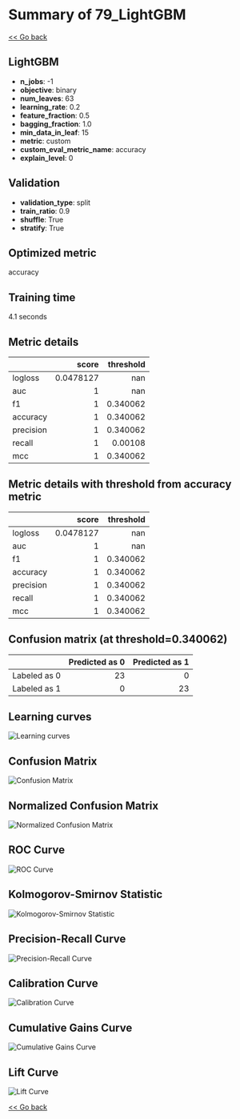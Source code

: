 # Summary of 79_LightGBM

[<< Go back](../README.md)


## LightGBM
- **n_jobs**: -1
- **objective**: binary
- **num_leaves**: 63
- **learning_rate**: 0.2
- **feature_fraction**: 0.5
- **bagging_fraction**: 1.0
- **min_data_in_leaf**: 15
- **metric**: custom
- **custom_eval_metric_name**: accuracy
- **explain_level**: 0

## Validation
 - **validation_type**: split
 - **train_ratio**: 0.9
 - **shuffle**: True
 - **stratify**: True

## Optimized metric
accuracy

## Training time

4.1 seconds

## Metric details
|           |     score |   threshold |
|:----------|----------:|------------:|
| logloss   | 0.0478127 |  nan        |
| auc       | 1         |  nan        |
| f1        | 1         |    0.340062 |
| accuracy  | 1         |    0.340062 |
| precision | 1         |    0.340062 |
| recall    | 1         |    0.00108  |
| mcc       | 1         |    0.340062 |


## Metric details with threshold from accuracy metric
|           |     score |   threshold |
|:----------|----------:|------------:|
| logloss   | 0.0478127 |  nan        |
| auc       | 1         |  nan        |
| f1        | 1         |    0.340062 |
| accuracy  | 1         |    0.340062 |
| precision | 1         |    0.340062 |
| recall    | 1         |    0.340062 |
| mcc       | 1         |    0.340062 |


## Confusion matrix (at threshold=0.340062)
|              |   Predicted as 0 |   Predicted as 1 |
|:-------------|-----------------:|-----------------:|
| Labeled as 0 |               23 |                0 |
| Labeled as 1 |                0 |               23 |

## Learning curves
![Learning curves](learning_curves.png)
## Confusion Matrix

![Confusion Matrix](confusion_matrix.png)


## Normalized Confusion Matrix

![Normalized Confusion Matrix](confusion_matrix_normalized.png)


## ROC Curve

![ROC Curve](roc_curve.png)


## Kolmogorov-Smirnov Statistic

![Kolmogorov-Smirnov Statistic](ks_statistic.png)


## Precision-Recall Curve

![Precision-Recall Curve](precision_recall_curve.png)


## Calibration Curve

![Calibration Curve](calibration_curve_curve.png)


## Cumulative Gains Curve

![Cumulative Gains Curve](cumulative_gains_curve.png)


## Lift Curve

![Lift Curve](lift_curve.png)



[<< Go back](../README.md)

